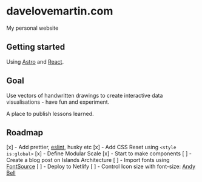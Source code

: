 # davelovemartin.com

My personal website

## Getting started

Using [Astro](https://docs.astro.build/en/getting-started/) and [React](https://beta.reactjs.org/learn).

## Goal

Use vectors of handwritten drawings to create interactive data visualisations - have fun and experiment.

A place to publish lessons learned.

## Roadmap

[x] - Add prettier, [eslint](https://ota-meshi.github.io/eslint-plugin-astro/user-guide/), husky etc
[x] - Add CSS Reset using `<style is:global>`
[x] - Define Modular Scale
[x] - Start to make components
[ ] - Create a blog post on Islands Architecture
[ ] - Import fonts using [FontSource](https://fontsource.org/docs/variable-fonts)
[ ] - Deploy to Netlify
[ ] - Control Icon size with font-size: [Andy Bell](https://archive.hankchizljaw.com/links/121/)
